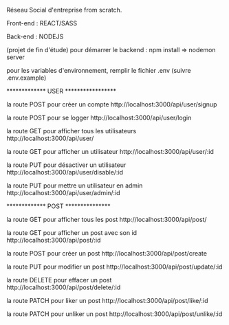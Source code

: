 Réseau Social d'entreprise from scratch.

Front-end : REACT/SASS

Back-end : NODEJS

(projet de fin d'étude) pour démarrer le backend : npm install => nodemon server

pour les variables d'environnement, remplir le fichier .env (suivre .env.example)

************* USER *****************

la route POST pour créer un compte
http://localhost:3000/api/user/signup

la route POST pour se logger
http://localhost:3000/api/user/login

la route GET pour afficher tous les utilisateurs
http://localhost:3000/api/user/

la route GET pour afficher un utilisateur
http://localhost:3000/api/user/:id

la route PUT pour désactiver un utilisateur
http://localhost:3000/api/user/disable/:id

la route PUT pour mettre un utilisateur en admin
http://localhost:3000/api/user/admin/:id

************* POST ***************

la route GET pour afficher tous les post
http://localhost:3000/api/post/

la route GET pour afficher un post avec son id
http://localhost:3000/api/post/:id

la route POST pour créer un post
http://localhost:3000/api/post/create

la route PUT pour modifier un post
http://localhost:3000/api/post/update/:id

la route DELETE pour effacer un post
http://localhost:3000/api/post/delete/:id

la route PATCH pour liker un post
http://localhost:3000/api/post/like/:id

la route PATCH pour unliker un post
http://localhost:3000/api/post/unlike/:id
